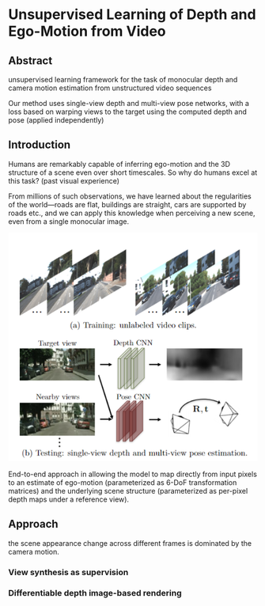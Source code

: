# Unsupervised Learning of Depth and Ego-Motion from Video

## Abstract

unsupervised learning framework for the task of monocular depth and camera motion estimation from unstructured video sequences

Our method uses single-view depth and multi-view pose networks, with a loss based on warping views to the target using the computed depth and pose (applied independently)

## Introduction 

Humans are remarkably capable of inferring ego-motion and the 3D structure of a scene even over short timescales. 
So why do humans excel at this task? (past visual experience)

From millions of such observations, we have learned about the regularities of the world—roads are flat, buildings are straight, cars are supported by roads etc., and we can apply this knowledge when perceiving a new scene, even from a single monocular image. 

![figure 1](/images/usl_depth_ego/1.png)

End-to-end approach in allowing the model to map directly from input pixels to an estimate of ego-motion (parameterized as 6-DoF transformation matrices) and the underlying scene structure (parameterized as per-pixel depth maps under a reference view). 

## Approach 

 the scene appearance change across different frames is dominated by the camera motion. 

 ### View synthesis as supervision 

 ### Differentiable depth image-based rendering 